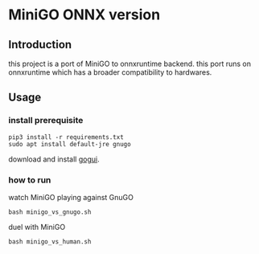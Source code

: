 # MiniGO ONNX version

## Introduction

this project is a port of MiniGO to onnxruntime backend. this port runs on onnxruntime which has a broader compatibility to hardwares.

## Usage

### install prerequisite

```shell
pip3 install -r requirements.txt
sudo apt install default-jre gnugo
```

download and install [gogui](https://sourceforge.net/projects/gogui/).

### how to run

watch MiniGO playing against GnuGO

```shell
bash minigo_vs_gnugo.sh
```

duel with MiniGO

```shell
bash minigo_vs_human.sh
```

